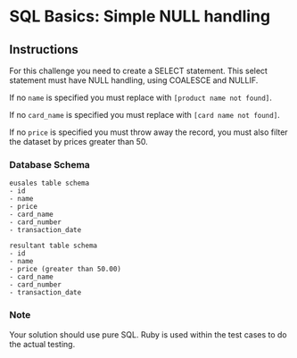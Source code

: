 # SQL Basics: Simple NULL handling


## Instructions

For this challenge you need to create a SELECT statement. This select statement 
must have NULL handling, using COALESCE and NULLIF.

If no `name` is specified you must replace with `[product name not found]`.

If no `card_name` is specified you must replace with `[card name not found]`.

If no `price` is specified you must throw away the record, you must also filter 
the dataset by prices greater than 50.


### Database Schema

```
eusales table schema
- id
- name
- price
- card_name
- card_number
- transaction_date

resultant table schema
- id
- name
- price (greater than 50.00)
- card_name
- card_number
- transaction_date
```


### Note

Your solution should use pure SQL. Ruby is used within the test cases to do the 
actual testing.